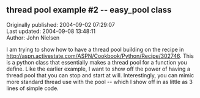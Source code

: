 ## thread pool example #2 -- easy_pool class  
Originally published: 2004-09-02 07:29:07  
Last updated: 2004-09-08 13:48:11  
Author: John Nielsen  
  
I am trying to show how to have a thread pool
building on the recipe in http://aspn.activestate.com/ASPN/Cookbook/Python/Recipe/302746.
This is a python class that essentially makes a thread pool for a function you define.  Like the earlier example, I want to show off the power of having a thread pool that you can stop and start at will. Interestingly, you can mimic more standard thread use with the pool -- which I show off in as little as 3 lines of simple code.
